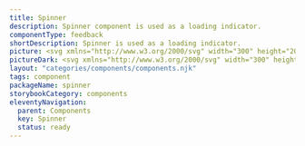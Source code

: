 ```yaml
---
title: Spinner
description: Spinner component is used as a loading indicator.
componentType: feedback
shortDescription: Spinner is used as a loading indicator.
picture: <svg xmlns="http://www.w3.org/2000/svg" width="300" height="200" fill="none" aria-labelledby="-component-Title -component-Desc" role="img"><title id="spinnerTitle">Illustration of the spinner component.</title><desc id="spinnerDesc">An illustrated spinner component representing spinner component card.</desc><path fill="#CCDBFF" fill-rule="evenodd" d="M150 82c-9.941 0-18 8.059-18 18s8.059 18 18 18 18-8.059 18-18-8.059-18-18-18Zm-24 18c0-13.255 10.745-24 24-24s24 10.745 24 24-10.745 24-24 24-24-10.745-24-24Z" clip-rule="evenodd"/><path fill="#36F" d="M126 99.898V100a23.926 23.926 0 0 0 16.996 22.961c1.926.609 4.45 1.008 6.656 1.039a23.931 23.931 0 0 0 17.319-7.027 3.001 3.001 0 0 0-4.243-4.243 17.943 17.943 0 0 1-12.714 5.273c-.108-.005-.216-.001-.325-.003-7.374-.125-13.668-4.761-16.331-11.203A18.376 18.376 0 0 1 132 99.974c.032-4.833 1.968-9.307 5.095-12.523l.177-.179.008-.008A17.946 17.946 0 0 1 150 82a3 3 0 1 0 0-6c-2.412 0-4.741.356-6.938 1.018a24.003 24.003 0 0 0-10.465 6.455 23.894 23.894 0 0 0-4.85 7.52A23.552 23.552 0 0 0 126 99.899Z"/></svg>
pictureDark: <svg xmlns="http://www.w3.org/2000/svg" width="300" height="200" fill="none" aria-labelledby="spinnerDarkTitle spinnerDarkDesc" role="img"><title id="spinnerDarkTitle">Illustration of the spinner component.</title><desc id="spinnerDarkDesc">An illustrated spinner component representing -component- component card.</desc><path fill="#36F" fill-opacity=".5" fill-rule="evenodd" d="M150 82c-9.941 0-18 8.059-18 18s8.059 18 18 18 18-8.059 18-18-8.059-18-18-18Zm-24 18c0-13.255 10.745-24 24-24s24 10.745 24 24-10.745 24-24 24-24-10.745-24-24Z" clip-rule="evenodd"/><path fill="#5985FF" d="M126 99.898V100a23.926 23.926 0 0 0 16.996 22.961c1.926.609 4.45 1.008 6.656 1.039a23.931 23.931 0 0 0 17.319-7.027 3.001 3.001 0 0 0-4.243-4.243 17.943 17.943 0 0 1-12.714 5.273c-.108-.005-.216-.001-.325-.003-7.374-.125-13.668-4.761-16.331-11.203A18.376 18.376 0 0 1 132 99.974c.032-4.833 1.968-9.307 5.095-12.523l.177-.179.008-.008A17.946 17.946 0 0 1 150 82a3 3 0 1 0 0-6c-2.412 0-4.741.356-6.938 1.018a24.003 24.003 0 0 0-10.465 6.455 23.894 23.894 0 0 0-4.85 7.52A23.552 23.552 0 0 0 126 99.899Z"/></svg>
layout: "categories/components/components.njk"
tags: component
packageName: spinner
storybookCategory: components
eleventyNavigation:
  parent: Components
  key: Spinner
  status: ready
---
```


